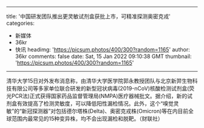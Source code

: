 
---
title: '中国研发团队推出更灵敏试剂盒获批上市，可精准探测奥密克戎'
categories: 
 - 新媒体
 - 36kr
 - 快讯
headimg: 'https://picsum.photos/400/300?random=1165'
author: 36kr
comments: false
date: Sat, 15 Jan 2022 09:10:38 GMT
thumbnail: 'https://picsum.photos/400/300?random=1165'
---

<div>   
清华大学15日对外发布消息称，由清华大学医学院郭永教授团队与北京新羿生物科技有限公司等多家单位联合研发的新型冠状病毒(2019-nCoV)核酸检测试剂盒(荧光PCR法)正式获得国家药品监督管理局(NMPA)医疗器械批文。据介绍，新的试剂盒有效提高了检测灵敏度，可以降低阳性漏检情况。此外，这个“嗅觉灵敏”的“新冠探测器”对包括德尔塔株(Delta)、奥密克戎株(Omicron)等在内目前全球范围内最常见的15种变异株，均不会出现漏检和脱靶。（财联社）  
</div>
            